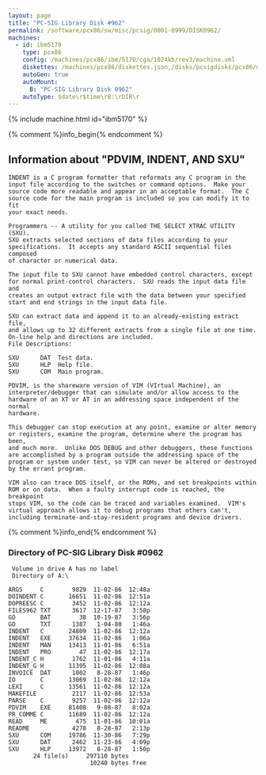 ```yaml
---
layout: page
title: "PC-SIG Library Disk #962"
permalink: /software/pcx86/sw/misc/pcsig/0001-0999/DISK0962/
machines:
  - id: ibm5170
    type: pcx86
    config: /machines/pcx86/ibm/5170/cga/1024kb/rev3/machine.xml
    diskettes: /machines/pcx86/diskettes.json,/disks/pcsigdisks/pcx86/diskettes.json
    autoGen: true
    autoMount:
      B: "PC-SIG Library Disk 0962"
    autoType: $date\r$time\rB:\rDIR\r
---
```


{% include machine.html id="ibm5170" %}

{% comment %}info_begin{% endcomment %}

## Information about "PDVIM, INDENT, AND SXU"

    INDENT is a C program formatter that reformats any C program in the
    input file according to the switches or command options.  Make your
    source code more readable and appear in an acceptable format.  The C
    source code for the main program is included so you can modify it to fit
    your exact needs.
    
    Programmers -- A utility for you called THE SELECT XTRAC UTILITY (SXU).
    SXU extracts selected sections of data files according to your
    specifications.  It accepts any standard ASCII sequential files composed
    of character or numerical data.
    
    The input file to SXU cannot have embedded control characters, except
    for normal print-control characters.  SXU reads the input data file and
    creates an output extract file with the data between your specified
    start and end strings in the input data file.
    
    SXU can extract data and append it to an already-existing extract file,
    and allows up to 32 different extracts from a single file at one time.
    On-line help and directions are included.
    File Descriptions:
    
    SXU      DAT  Test data.
    SXU      HLP  Help file.
    SXU      COM  Main program.
    
    PDVIM, is the shareware version of VIM (VIrtual Machine), an
    interpreter/debugger that can simulate and/or allow access to the
    hardware of an XT or AT in an addressing space independent of the normal
    hardware.
    
    This debugger can stop execution at any point, examine or alter memory
    or registers, examine the program, determine where the program has been,
    and much more.  Unlike DOS DEBUG and other debuggers, these functions
    are accomplished by a program outside the addressing space of the
    program or system under test, so VIM can never be altered or destroyed
    by the errant program.
    
    VIM also can trace DOS itself, or the ROMs, and set breakpoints within
    ROM or on data.  When a faulty interrupt code is reached, the breakpoint
    stops VIM, so the code can be traced and variables examined.  VIM's
    virtual approach allows it to debug programs that others can't,
    including terminate-and-stay-resident programs and device drivers.
{% comment %}info_end{% endcomment %}


### Directory of PC-SIG Library Disk #0962

     Volume in drive A has no label
     Directory of A:\

    ARGS     C        9829  11-02-86  12:48a
    DOINDENT C       16651  11-02-86  12:51a
    DOPREESC C        3452  11-02-86  12:12a
    FILES962 TXT      3617  12-17-87   3:58p
    GO       BAT        38  10-19-87   3:56p
    GO       TXT      1387   1-04-80   1:46a
    INDENT   C       24809  11-02-86  12:12a
    INDENT   EXE     37634  11-02-86   1:06a
    INDENT   MAN     13413  11-01-86   6:51a
    INDENT   PRO        47  11-02-86  12:17a
    INDENT_C H        1762  11-01-86   4:11a
    INDENT_G H       11395  11-02-86  12:08a
    INVOICE  DAT      1002   8-28-87   1:46p
    IO       C       13069  11-02-86  12:12a
    LEXI     C       13561  11-02-86  12:12a
    MAKEFILE          2117  11-02-86  12:53a
    PARSE    C        9257  11-02-86  12:12a
    PDVIM    EXE     81408   9-08-87   8:02a
    PR_COMME C       11689  11-02-86  12:12a
    READ     ME        475  11-01-86  10:01a
    README            4278   8-28-87   2:13p
    SXU      COM     19786  11-30-86   7:29p
    SXU      DAT      2462  11-23-86   4:09p
    SXU      HLP     13972   8-28-87   1:50p
           24 file(s)     297110 bytes
                           10240 bytes free
